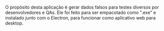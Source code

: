 O propósito desta aplicação é gerar dados falsos para testes diversos por desenvolvedores e QAs.
Ele foi feito para ser empacotado como ".exe" e instalado junto com o Electron, para funcionar como aplicativo web para desktop.
